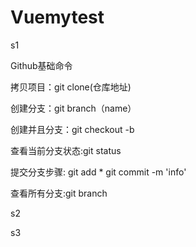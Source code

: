 # Vuemytest
s1
<p>
Github基础命令

拷贝项目：git clone(仓库地址)

创建分支：git branch（name）

创建并且分支：git checkout -b <branch name>

查看当前分支状态:git status

提交分支步骤:
git add *
git commit -m 'info'

查看所有分支:git branch



s2

s3

